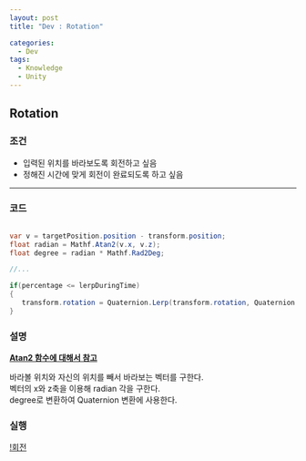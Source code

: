 ```yaml
---
layout: post
title: "Dev : Rotation"

categories:
  - Dev
tags:
  - Knowledge
  - Unity
---
```


## Rotation  
  
### 조건  

- 입력된 위치를 바라보도록 회전하고 싶음  
- 정해진 시간에 맞게 회전이 완료되도록 하고 싶음
  
***  
  
### 코드  
   
```C#

var v = targetPosition.position - transform.position;
float radian = Mathf.Atan2(v.x, v.z);
float degree = radian * Mathf.Rad2Deg;

//...

if(percentage <= lerpDuringTime)
{
   transform.rotation = Quaternion.Lerp(transform.rotation, Quaternion.Euler(0, m_Degree, 0), percentage);
}
```  
  
### 설명  
  
[__Atan2 함수에 대해서 참고__](https://zzoyu.tistory.com/73)  
  
바라볼 위치와 자신의 위치를 빼서 바라보는 벡터를 구한다.  
벡터의 x와 z축을 이용해 radian 각을 구한다.  
degree로 변환하여 Quaternion 변환에 사용한다.  
  
### 실행  
  
[!회전](https://drive.google.com/uc?id=1UOZuq4LJpYxXSJqeWZF8IfuHw8uv2nLM)